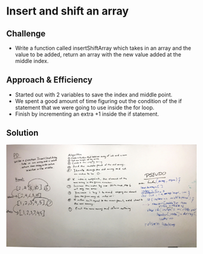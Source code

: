 # Insert and shift an array
<!-- Short summary or background information -->

## Challenge
<!-- Description of the challenge -->
- Write a function called insertShiftArray which takes in an array and the value to be added, return an array with the new value added at the middle index.

## Approach & Efficiency
<!-- What approach did you take? Why? What is the Big O space/time for this approach? -->
- Started out with 2 variables to save the index and middle point.
- We spent a good amount of time figuring out the condition of the if statement that we were going to use inside the for loop.
- Finish by incrementing an extra +1 inside the if statement.

## Solution
<!-- Embedded whiteboard image -->
![](../assets/array-shift.jpg)